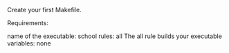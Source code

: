  Create your first Makefile.

Requirements:

name of the executable: school
rules: all
The all rule builds your executable
variables: none 
